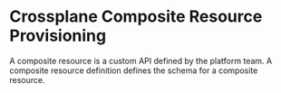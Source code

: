 # Crossplane Composite Resource Provisioning

 A composite resource is a custom API defined by the platform team.
 A composite resource definition defines the schema for a composite resource.
